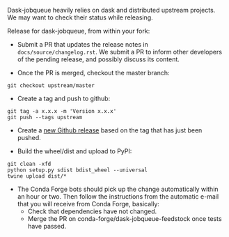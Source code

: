 Dask-jobqueue heavily relies on dask and distributed upstream projects.  
We may want to check their status while releasing.


Release for dask-jobqueue, from within your fork:

* Submit a PR that updates the release notes in `docs/source/changelog.rst`. 
We submit a PR to inform other developers of the pending release, and possibly
discuss its content.

* Once the PR is merged, checkout the master branch:

````
git checkout upstream/master
````

* Create a tag and push to github:

````
git tag -a x.x.x -m 'Version x.x.x'
git push --tags upstream
````

* Create a [new Github release](https://github.com/dask/dask-jobqueue/releases/new)
based on the tag that has just been pushed.

* Build the wheel/dist and upload to PyPI:

````
git clean -xfd
python setup.py sdist bdist_wheel --universal
twine upload dist/*
````

* The Conda Forge bots should pick up the change automatically within an hour
or two. Then follow the instructions from the automatic e-mail that you will
receive from Conda Forge, basically:
  * Check that dependencies have not changed.
  * Merge the PR on conda-forge/dask-jobqueue-feedstock once tests have passed.


